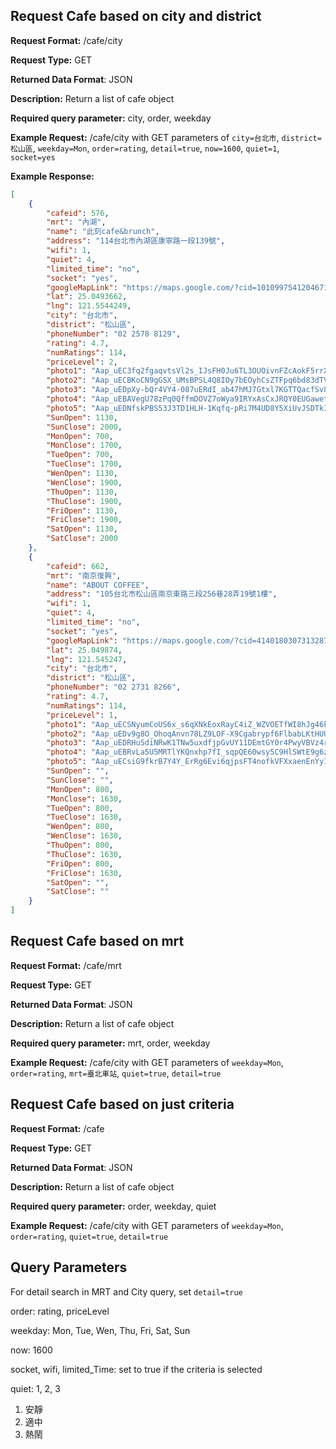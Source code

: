 
## Request Cafe based on city and district
**Request Format:** /cafe/city

**Request Type:** GET

**Returned Data Format**: JSON

**Description:** Return a list of cafe object

**Required query parameter:** city, order, weekday

**Example Request:** /cafe/city with GET parameters of `city=台北市`, `district=松山區`, `weekday=Mon`, `order=rating`, `detail=true`, `now=1600`, `quiet=1`, `socket=yes`

**Example Response:**
``` json
[
    {
        "cafeid": 576,
        "mrt": "內湖",
        "name": "此刻cafe&brunch",
        "address": "114台北市內湖區康寧路一段139號",
        "wifi": 1,
        "quiet": 4,
        "limited_time": "no",
        "socket": "yes",
        "googleMapLink": "https://maps.google.com/?cid=10109975412046711457",
        "lat": 25.0493662,
        "lng": 121.5544249,
        "city": "台北市",
        "district": "松山區",
        "phoneNumber": "02 2578 8129",
        "rating": 4.7,
        "numRatings": 114,
        "priceLevel": 2,
        "photo1": "Aap_uEC3fq2fgaqvtsVl2s_IJsFH0Ju6TL3OUOivnFZcAokF5rrXZREBo1t9sg3CnOSZCC36K_0ZTnA65fQEqVNRbBtguw5Y7tfi69R_3oIhjkn24oiUkfVrRjEhxXlxbtL05pMW-eiHHzP_NRFMNZ5lhNHD263nKxs3zbTUFeZ2dZvwkHDl",
        "photo2": "Aap_uECBKoCN9gGSX_UMsBPSL4Q8IOy7bEOyhCsZTFpq6bd83dTVEcub-vDGDXs9Fcr_75VFYVYeJiDRm9FRtXk6v10JD-RUufhgZUr4fdAwLYphm5kIdRtIWFF3qfyh89G--2ej-xxIlmkadhCV0qp-bXhJzH7nDV-hk6bGXXD8q8K7Cnbp",
        "photo3": "Aap_uEDpXy-bQr4VY4-087uERdI_ab47hMJ7Gtxl7KGTTQacfSv8utpktyMqJKbcFcDMp_BcYv4q_Evm42YsTLzQt4mPjIEoVwKZfilJ8ql2KH3LFHdX0KmDLWapPkPrN-k3p-9P2P22FdLKEs9qrhnTT6aRIrUodvcDCe0YsvymhpCCMSsG",
        "photo4": "Aap_uEBAVegU78zPq0QffmDOVZ7oWya9IRYxAsCxJRQY0EUGawet_pJwvKZdcK4b2gWqxmMpkgnpKIM9i030Mknoq6c12OYUXLfgdJE2XPUBgq6dfA_73QWX-NPFQq7WkA-fHLOUVODDg12vLlj7_L6LeESsdglFEr08kQyKyuXnbi-azNHn",
        "photo5": "Aap_uEDNfskPBS53J3TD1HLH-1Kqfq-pRi7M4UD8Y5XiUvJSDTkITclqZwmmUn0p3ZpyINvGRtDFrG1WkI4aCjSzgLZsAE04VZ4BK8Kys_eGuZTWKBETeeEDrbu9EU0yryvMrcXep90GNVUN7kdidARpWo7yKpGv89KtxWvanli1iKGB6LT-",
        "SunOpen": 1130,
        "SunClose": 2000,
        "MonOpen": 700,
        "MonClose": 1700,
        "TueOpen": 700,
        "TueClose": 1700,
        "WenOpen": 1130,
        "WenClose": 1900,
        "ThuOpen": 1130,
        "ThuClose": 1900,
        "FriOpen": 1130,
        "FriClose": 1900,
        "SatOpen": 1130,
        "SatClose": 2000
    },
    {
        "cafeid": 662,
        "mrt": "南京復興",
        "name": "ABOUT COFFEE",
        "address": "105台北市松山區南京東路三段256巷28弄19號1樓",
        "wifi": 1,
        "quiet": 4,
        "limited_time": "no",
        "socket": "yes",
        "googleMapLink": "https://maps.google.com/?cid=414018030731328765",
        "lat": 25.049874,
        "lng": 121.545247,
        "city": "台北市",
        "district": "松山區",
        "phoneNumber": "02 2731 8266",
        "rating": 4.7,
        "numRatings": 114,
        "priceLevel": 1,
        "photo1": "Aap_uECSNyumCoUS6x_s6qXNkEoxRayC4iZ_WZVOETfWI8hJg46kqJKax39-gn3bII_XskO_ohPi_CAEtDT2TxUJ-mTEz8VO2FaSxbnOTCPctxzismYhnqKZiLKYsIAFRaoTXmVjyVTzw_pnykXerel-y9R6xmQcKNlMAJxOrf835XsAivhH",
        "photo2": "Aap_uEDv9g8O_OhoqAnvn78LZ9LOF-X9Cgabrypf6FlbabLKtHUUeButWAiyvaV_RSaDyshxFeZonOfFCk55qbn_lMHpahiexYTO74m2YuwhnMgike-5GXG9lV3InGclxjaL-6PexoTJ4_yEUoQl0M_8Gk-95zvaBUbMAtkJzCsGC1xL0crL",
        "photo3": "Aap_uEDRHuSdiNRwK1TNw5uxdfjpGvUY11DEmtGY0r4PwyVBVz4rj970Y-c61NPf1k4hV_6RbSUzZ_jqslT6sNdYlqasoX26puPGRdSFdtqYOjeRZKTjpKno7l0BuL3dXEsCH2ilwbjmZ6aGA7qe6MA9Tx9AW9D9PsCGm7w_eGmiuw8UvV8a",
        "photo4": "Aap_uEBRvLa5U5MRTlYKQnxhp7fI_sqpQE60wsy5C9HlSWtE9g6zKzHvoT9HDAxhd94Qt05bxOHatuVNA74cr8U4OqHY6dqiMf__C8FmnG2hm1o9L6y37FREJlEmIrohATG1KouQd2fFauQBYNbO5brTPjdrfqay5-Lmgzrj2Lm1X5eJ2tNy",
        "photo5": "Aap_uECsiG9fkrB7Y4Y_ErRg6Evi6qjpsFT4nofkVFXxaenEnYyIYoS8juPa0Iz5kF6LtY1yTq5mtAMNNSrIou4cJwQyTjcuqTje6l8f40cij655AvRFKtCk4cRB_5Zezgm-wZEM1viRrdRRaA3N81hFbnPUeQZohjJ9C3ZEnWPJfNxjxtZv",
        "SunOpen": "",
        "SunClose": "",
        "MonOpen": 800,
        "MonClose": 1630,
        "TueOpen": 800,
        "TueClose": 1630,
        "WenOpen": 800,
        "WenClose": 1630,
        "ThuOpen": 800,
        "ThuClose": 1630,
        "FriOpen": 800,
        "FriClose": 1630,
        "SatOpen": "",
        "SatClose": ""
    }
]
```



## Request Cafe based on mrt
**Request Format:** /cafe/mrt

**Request Type:** GET

**Returned Data Format**: JSON

**Description:** Return a list of cafe object

**Required query parameter:** mrt, order, weekday

**Example Request:** /cafe/city with GET parameters of `weekday=Mon`, `order=rating`, `mrt=臺北車站`, `quiet=true`, `detail=true`

## Request Cafe based on just criteria
**Request Format:** /cafe

**Request Type:** GET

**Returned Data Format**: JSON

**Description:** Return a list of cafe object

**Required query parameter:**  order, weekday, quiet

**Example Request:** /cafe/city with GET parameters of `weekday=Mon`, `order=rating`, `quiet=true`, `detail=true`


## Query Parameters

For detail search in MRT and City query, set `detail=true`

order: rating, priceLevel

weekday: Mon, Tue, Wen, Thu, Fri, Sat, Sun

now: 1600

socket, wifi, limited_Time: set to true if the criteria is selected

quiet: 1, 2, 3

1. 安靜
2. 適中
3. 熱鬧


